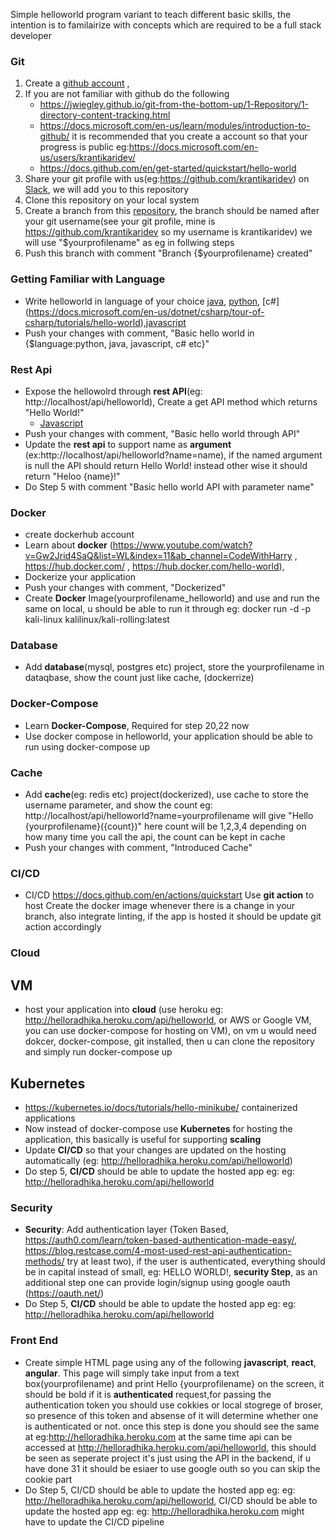 Simple helloworld program variant to teach different basic skills, the intention is to familairize with concepts which are required to be a full stack developer

### Git

1. Create a [github account](https://github.com/signup?ref_cta=Sign+up&ref_loc=header+logged+out&ref_page=%2F&source=header-home) ,
2. If you are not familiar with github do the following
   * https://jwiegley.github.io/git-from-the-bottom-up/1-Repository/1-directory-content-tracking.html
   * https://docs.microsoft.com/en-us/learn/modules/introduction-to-github/ it is recommended that you create a account so that your progress is public eg:https://docs.microsoft.com/en-us/users/krantikaridev/
   * https://docs.github.com/en/get-started/quickstart/hello-world
3. Share your git profile with us(eg:https://github.com/krantikaridev) on [Slack](https://hitalentt.slack.com/archives/C02JU0EELGN), we will add you to this repository 
4. Clone this repository on your local system
5. Create a branch from this [repository](https://github.com/krantikaridev/helloworld/), the branch should be named after your git username(see your git profile, mine is https://github.com/krantikaridev so my username is krantikaridev) we will use "$yourprofilename" as eg in follwing steps 
6. Push this branch with comment "Branch {$yourprofilename} created"

### Getting Familiar with Language
* Write helloworld in language of your choice [java](https://www.learnjavaonline.org/en/Hello,_World!), [python](https://www.learnpython.org/en/Hello%2C_World%21), [c#] (https://docs.microsoft.com/en-us/dotnet/csharp/tour-of-csharp/tutorials/hello-world),[javascript](https://javascript.info/hello-world)
* Push your changes with comment, "Basic hello world in {$language:python, java, javascript, c# etc}" 

### Rest Api
* Expose the hellowolrd through **rest API**(eg: http://localhost/api/helloworld), Create a get API method which returns "Hello World!"
  * [Javascript](https://nodejs.org/en/docs/guides/getting-started-guide/)
* Push your changes with comment, "Basic hello world through API"
* Update the **rest api** to support name as **argument** (ex:http://localhost/api/helloworld?name=name), if the named argument is null the API should return Hello World! instead other wise it should return "Heloo {name}!"
* Do Step 5 with comment "Basic hello world API with parameter name"

### Docker
* create dockerhub account
* Learn about **docker** (https://www.youtube.com/watch?v=Gw2Jrid4SaQ&list=WL&index=11&ab_channel=CodeWithHarry , https://hub.docker.com/ , https://hub.docker.com/hello-world), 
* Dockerize your application
* Push your changes with comment, "Dockerized"
* Create **Docker** Image(yourprofilename_helloworld) and use and run the same on local, u should be able to run it through eg: docker run -d -p kali-linux kalilinux/kali-rolling:latest


### Database
* Add **database**(mysql, postgres etc) project, store the yourprofilename in dataqbase, show the count just like cache, (dockerrize)


### Docker-Compose
* Learn **Docker-Compose**, Required for step 20,22 now 
* Use docker compose in helloworld, your application should be able to run using docker-compose up

### Cache
* Add **cache**(eg: redis etc) project(dockerized), use cache to store the username parameter, and show the count eg: http://localhost/api/helloworld?name=yourprofilename will give "Hello {yourprofilename}({count})" here count will be 1,2,3,4 depending on how many time you call the api, the count can be kept in cache
* Push your changes with comment, "Introduced Cache"

### CI/CD
* CI/CD https://docs.github.com/en/actions/quickstart Use **git action** to host Create the docker image whenever there is a change in your branch, also integrate linting, if the app is hosted it should be update git action accordingly

### Cloud
## VM
* host your application into **cloud** (use heroku eg: http://helloradhika.heroku.com/api/helloworld, or AWS or Google VM, you can use docker-compose for hosting on VM), on vm u would need dokcer, docker-compose, git installed, then u can clone the repository and simply run docker-compose up
## Kubernetes
* https://kubernetes.io/docs/tutorials/hello-minikube/  containerized applications
* Now instead of docker-compose use **Kubernetes** for hosting the application, this basically is useful for supporting **scaling**
* Update **CI/CD** so that your changes are updated on the hosting automatically (eg: http://helloradhika.heroku.com/api/helloworld)
* Do step 5, **CI/CD** should be able to update the hosted app eg: eg: http://helloradhika.heroku.com/api/helloworld

### Security
* **Security**: Add authentication layer (Token Based, https://auth0.com/learn/token-based-authentication-made-easy/, https://blog.restcase.com/4-most-used-rest-api-authentication-methods/ try at least two), if the user is authenticated, everything should be in capital instead of small, eg: HELLO WORLD!, **security Step**, as an additional step one can provide login/signup using google oauth (https://oauth.net/)
* Do Step 5, **CI/CD** should be able to update the hosted app eg: eg: http://helloradhika.heroku.com/api/helloworld

### Front End
* Create simple HTML page using any of the following **javascript**, **react**, **angular**. This page will simply take input from a text box(yourprofilename) and print Hello {yourprofilename} on the screen, it should be bold if it is **authenticated** request,for passing the authentication token you should use cokkies or local stogrege of broser, so presence of this token and absense of it will determine whether one is authenticated or not. once this step is done you should see the same at eg:http://helloradhika.heroku.com at the same time api can be accessed at http://helloradhika.heroku.com/api/helloworld, this should be seen as seperate project it's just using the API in the backend, if u have done 31 it should be esiaer to use google outh so you can skip the cookie part
* Do Step 5, CI/CD should be able to update the hosted app eg: eg: http://helloradhika.heroku.com/api/helloworld, CI/CD should be able to update the hosted app eg: eg: http://helloradhika.heroku.com might have to update the CI/CD pipeline
